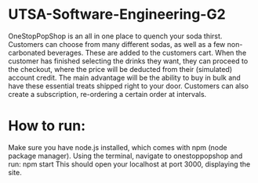# UTSA-Software-Engineering-G2

OneStopPopShop is an all in one place to quench your soda thirst. Customers can choose from many different sodas, as well as a few non-carbonated beverages. These are added to the customers cart. When the customer has finished selecting the drinks they want, they can proceed to the checkout, where the price will be deducted from their (simulated) account credit. The main advantage will be the ability to buy in bulk and have these essential treats shipped right to your door. Customers can also create a subscription, re-ordering a certain order at intervals.

# How to run:
Make sure you have node.js installed, which comes with npm (node package manager).
Using the terminal, navigate to onestoppopshop and run: 
	npm start
This should open your localhost at port 3000, displaying the site.
